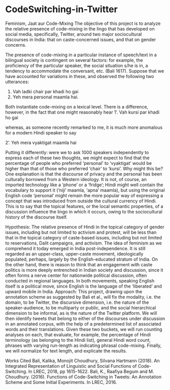 # CodeSwitching-in-Twitter

Feminism, Jaat aur Code-Mixing
The objective of this project is to analyze the relative presence of code-mixing in the lingo that has developed on social media, specifically, Twitter, around two major sociocultural discourses in India: that on caste-concerned issues, and that on gender concerns.

The presence of code-mixing in a particular instance of speech/text in a bilingual society is contingent on several factors: for example, the proficiency of the particular speaker, the social situation s/he is in, a tendency to accommodate the conversant, etc. (Bali 1617). Suppose that we have accounted for variations in these, and observed the following two utterances:

1.	Vah ladki chair par khadi ho gai
2.	Yeh mera personal maamla hai.


Both instantiate code-mixing on a lexical level. There is a difference, however, in the fact that one might reasonably hear
1’. Vah kursi par khadi ho gai 

whereas, as someone recently remarked to me, it is much more anomalous for a modern Hindi speaker to say 

2’. Yeh mera vyaktigat maamla hai

Putting it differently: were we to ask 1000 speakers independently to express each of these two thoughts, we might expect to find that the percentage of people who preferred ‘personal’ to ‘vyaktigat’ would be higher than that of those who preferred ‘chair’ to ‘kursi’. Why might this be?
One explanation is that the discourse of privacy and the personal has been culturally borrowed from a Western ideology. It is not, of course, an imported technology like a ‘phone’ or a ‘fridge’; Hindi might well contain the vocabulary to support it (‘niji’ maamla, ‘apna’ maamla), but using the original English code ‘personal’ might remain the more popular way of expressing a concept that was introduced from outside the cultural currency of Hindi. This is to say that the topical features, or the local semantic properties, of a discussion influence the lingo in which it occurs, owing to the sociocultural history of the discourse itself. 


Hypothesis: 
The relative presence of Hindi in the topical category of gender issues, including but not limited to activism and protest, will be less than that in the topical category of caste-based issues, including but not limited to reservations, Dalit campaigns, and activism.
The idea of feminism as we comprehend it today emerged in India post-independence. It is still regarded as an upper-class, upper-caste movement, ideologically populated, perhaps, largely by the English-educated stratum of India. On the other hand, there is reason to think that an engagement with caste politics is more deeply entrenched in Indian society and discussion, since it often forms a nerve center for nationwide political discussion, often conducted in regional languages. In both movements, speaking English itself is a political move, since English is the language of the ‘liberated’ and upward mobile in India. 
Approach:
This project, drawing upon the annotation scheme as suggested by Bali et al., will fix the modality, i.e. the domain, to be Twitter, the discursive dimension, i.e. the nature of the speaker-audience, to be multiparty or public, and the social hierarchical dimension to be informal, as is the nature of the Twitter platform. We will then identify tweets that belong to either of the discourses under discussion in an annotated corpus, with the help of a predetermined list of associated words and their translations. 
Given these two buckets, we will run counting analyses on each, that evaluate, for example, the percentage of Hindi terminology (as belonging to the Hindi list), general Hindi word count, phrases with varying run-length as indicating phrasal code-mixing. Finally, we will normalize for text length, and explicate the results. 

Works Cited
Bali, Kalika, Monojit Choudhury, Silvana Hartmann (2018). An Integrated Representation of
Linguistic and Social Functions of Code-Switching. In LREC, 2018, pp 1615-1622.
Bali, K., Raafiya Begum and M. Choudhury. (2016). Functions of Code-Switching in
Tweets: An Annotation Scheme and Some Initial Experiments. In LREC, 2016.



